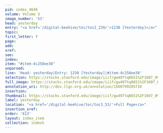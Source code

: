 ```yaml
---
pid: index_4646
volume: Volume 3
image_number: '53'
head: yesterday
entry: "<a href='/digital-beehive/toc/toc2_239/'>1230 [Yesterday]</a>"
topic: 
first_letter: Y
page: 
add: 
xref: 
see: 
index: 
item: "#item-4c258ee38"
unparsed: 
line: 'Head: yesterday|Entry: 1230 [Yesterday]|#item-4c258ee38'
selection: https://stacks.stanford.edu/image/iiif/gw497tq8651%2F1607_0996/1566,2376,550,130/full/0/default.jpg
full_image: https://stacks.stanford.edu/image/iiif/gw497tq8651%2F1607_0996/full/full/0/default.jpg
annotation_uri: http://dev.llgc.org.uk/annotation/1560799205710
insertion: 
thumbnail: https://stacks.stanford.edu/image/iiif/gw497tq8651%2F1607_0996/1566,2376,550,130/150,/0/default.jpg
label: yesterday
location: "<a href='/digital-beehive/toc/toc3_53/'>Full Page</a>"
insertion_xref: 
order: '613'
layout: index_item
collection: index5
---
```

